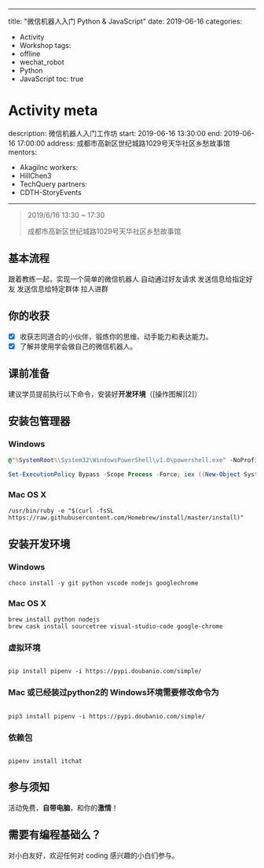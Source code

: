 
---
title: "微信机器人入门 Python & JavaScript"
date: 2019-06-16
categories:
  - Activity
  - Workshop
tags:
  - offline
  - wechat_robot
  - Python
  - JavaScript
toc: true

# Activity meta
description: 微信机器人入门工作坊
start: 2019-06-16 13:30:00
end: 2019-06-16 17:00:00
address: 成都市高新区世纪城路1029号天华社区乡愁故事馆
mentors:
  - Akagilnc
workers:
  - HillChen3
  - TechQuery
partners:
  - CDTH-StoryEvents
---



> 2019/6/16 13:30 ~ 17:30
>
> 成都市高新区世纪城路1029号天华社区乡愁故事馆

## 基本流程
跟着教练一起，实现一个简单的微信机器人
自动通过好友请求
发送信息给指定好友
发送信息给特定群体
拉人进群

## 你的收获

- [x] 收获志同道合的小伙伴，锻炼你的思维、动手能力和表达能力。
- [x] 了解并使用学会做自己的微信机器人。

## 课前准备

建议学员提前执行以下命令，安装好**开发环境**（[操作图解][2]）

## 安装包管理器
### Windows
```cmd
@"%SystemRoot%\System32\WindowsPowerShell\v1.0\powershell.exe" -NoProfile -InputFormat None -ExecutionPolicy Bypass -Command "iex ((New-Object System.Net.WebClient).DownloadString('https://chocolatey.org/install.ps1'))" && SET "PATH=%PATH%;%ALLUSERSPROFILE%\chocolatey\bin"

```

```powershell
Set-ExecutionPolicy Bypass -Scope Process -Force; iex ((New-Object System.Net.WebClient).DownloadString('https://chocolatey.org/install.ps1'))
```

### Mac OS X
```shell
/usr/bin/ruby -e "$(curl -fsSL https://raw.githubusercontent.com/Homebrew/install/master/install)"
```
## 安装开发环境
### Windows

```powershell
choco install -y git python vscode nodejs googlechrome
```

### Mac OS X

```shell
brew install python nodejs
brew cask install sourcetree visual-studio-code google-chrome
```

### 虚拟环境

```shell

pip install pipenv -i https://pypi.doubanio.com/simple/
```
### Mac 或已经装过python2的 Windows环境需要修改命令为

```shell

pip3 install pipenv -i https://pypi.doubanio.com/simple/
```

### 依赖包

```shell

pipenv install itchat
```


## 参与须知

活动免费，**自带电脑**，和你的**激情**！

## 需要有编程基础么？

对小白友好，欢迎任何对 coding 感兴趣的小白们参与。


